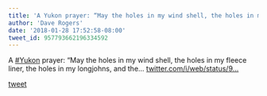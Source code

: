```yaml
---
title: 'A Yukon prayer: “May the holes in my wind shell, the holes in my fleece...'
author: 'Dave Rogers'
date: '2018-01-28 17:52:58-08:00'
tweet_id: 957793662196334592
---
```

A [#Yukon](https://twitter.com/hashtag/yukon) prayer: “May the holes in my wind shell, the holes in my fleece liner, the holes in my longjohns, and the… [twitter.com/i/web/status/9…](https://twitter.com/i/web/status/957793662196334592)

[tweet](https://twitter.com/yukondude/status/957793662196334592)